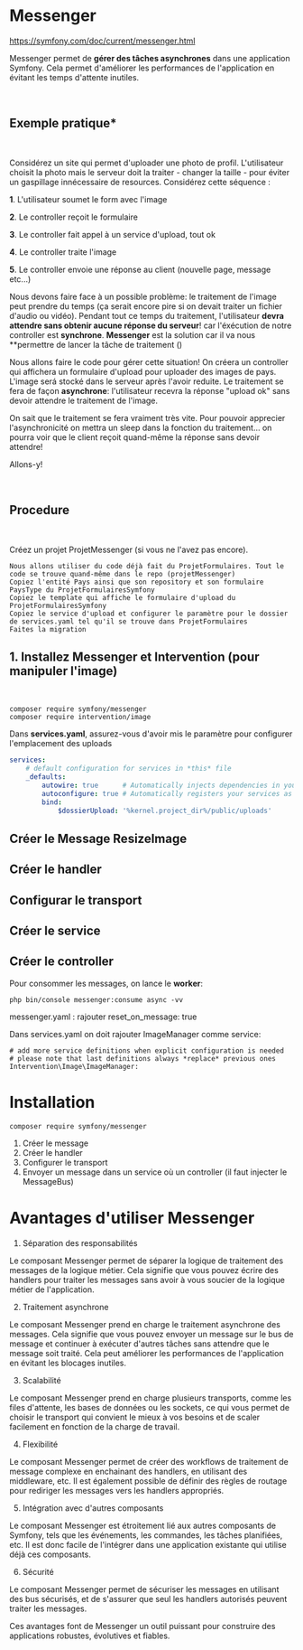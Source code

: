 # Messenger 

https://symfony.com/doc/current/messenger.html

Messenger permet de **gérer des tâches asynchrones** dans une application Symfony. 
Cela permet d'améliorer les performances de l'application en évitant les temps d'attente inutiles. 


<br>

## Exemple pratique*

<br>

Considérez un site qui permet d'uploader une photo de profil. L'utilisateur choisit la photo mais le serveur doit la traiter - changer la taille - pour éviter un gaspillage innécessaire de resources.
Considérez cette séquence :

**1**. L'utilisateur soumet le form avec l'image

**2**. Le controller reçoit le formulaire

**3**. Le controller fait appel à un service d'upload, tout ok

**4**. Le controller traite l'image

**5**. Le controller envoie une réponse au client (nouvelle page, message etc...)

Nous devons faire face à un possible problème: le traitement de l'image peut prendre du temps (ça serait encore pire si on devait traiter un fichier d'audio ou vidéo).
Pendant tout ce temps du traitement, l'utilisateur **devra attendre sans obtenir aucune réponse du serveur**! car 
l'éxécution de notre controller est **synchrone**.
**Messenger** est la solution car il va nous **permettre de lancer la tâche de traitement ()

Nous allons faire le code pour gérer cette situation!
On créera un controller qui affichera un formulaire d'upload pour uploader des images de pays. L'image será stocké dans le serveur après l'avoir reduite.
Le traitement se fera de façon **asynchrone**: l'utilisateur recevra la réponse "upload ok" sans devoir attendre le traitement de l'image.

On sait que le traitement se fera vraiment très vite. Pour pouvoir apprecier l'asynchronicité on mettra un sleep dans la fonction du traitement... on 
pourra voir que le client reçoit quand-même la réponse sans devoir attendre!

Allons-y!

<br>

## Procedure

<br>

Créez un projet ProjetMessenger (si vous ne l'avez pas encore).

    Nous allons utiliser du code déjà fait du ProjetFormulaires. Tout le code se trouve quand-même dans le repo (projetMessenger)
    Copiez l'entité Pays ainsi que son repository et son formulaire PaysType du ProjetFormulairesSymfony
    Copiez le template qui affiche le formulaire d'upload du ProjetFormulairesSymfony
    Copiez le service d'upload et configurer le paramètre pour le dossier de services.yaml tel qu'il se trouve dans ProjetFormulaires
    Faites la migration


## 1. Installez Messenger et Intervention (pour manipuler l'image)

<br>

```
composer require symfony/messenger
composer require intervention/image
```


Dans **services.yaml**, assurez-vous d'avoir mis le paramètre pour configurer l'emplacement des uploads

```yaml
services:
    # default configuration for services in *this* file
    _defaults:
        autowire: true      # Automatically injects dependencies in your services.
        autoconfigure: true # Automatically registers your services as commands, event subscribers, etc.
        bind:
            $dossierUpload: '%kernel.project_dir%/public/uploads'
```



## Créer le Message ResizeImage




## Créer le handler

## Configurar le transport

## Créer le service

## Créer le controller

Pour consommer les messages, on lance le **worker**:

```
php bin/console messenger:consume async -vv
```

messenger.yaml : rajouter             reset_on_message: true


Dans services.yaml on doit rajouter ImageManager comme service:

    # add more service definitions when explicit configuration is needed
    # please note that last definitions always *replace* previous ones
    Intervention\Image\ImageManager:


# Installation

```
composer require symfony/messenger
```

1. Créer le message
2. Créer le handler
3. Configurer le transport
4. Envoyer un message dans un service où un controller (il faut injecter le MessageBus)


# Avantages d'utiliser Messenger

1. Séparation des responsabilités

Le composant Messenger permet de séparer la logique de traitement des messages de la logique métier. Cela signifie que vous pouvez écrire des handlers pour traiter les messages sans avoir à vous soucier de la logique métier de l'application.

2. Traitement asynchrone
   
Le composant Messenger prend en charge le traitement asynchrone des messages. Cela signifie que vous pouvez envoyer un message sur le bus de message et continuer à exécuter d'autres tâches sans attendre que le message soit traité. Cela peut améliorer les performances de l'application en évitant les blocages inutiles.


3. Scalabilité
   
Le composant Messenger prend en charge plusieurs transports, comme les files d'attente, les bases de données ou les sockets, ce qui vous permet de choisir le transport qui convient le mieux à vos besoins et de scaler facilement en fonction de la charge de travail.

4. Flexibilité 
   
Le composant Messenger permet de créer des workflows de traitement de message complexe en enchainant des handlers, en utilisant des middleware, etc. Il est également possible de définir des règles de routage pour rediriger les messages vers les handlers appropriés.

5. Intégration avec d'autres composants

Le composant Messenger est étroitement lié aux autres composants de Symfony, tels que les événements, les commandes, les tâches planifiées, etc. Il est donc facile de l'intégrer dans une application existante qui utilise déjà ces composants.

6. Sécurité 

Le composant Messenger permet de sécuriser les messages en utilisant des bus sécurisés, et de s'assurer que seul les handlers autorisés peuvent traiter les messages.

Ces avantages font de Messenger un outil puissant pour construire des applications robustes, évolutives et fiables.